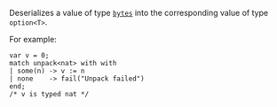 Deserializes a value of type [`bytes`](/docs/reference/types#bytes) into the corresponding value of type `option<T>`.

For example:
```archetype
var v = 0;
match unpack<nat> with with
| some(n) -> v := n
| none    -> fail("Unpack failed")
end;
/* v is typed nat */
 ```